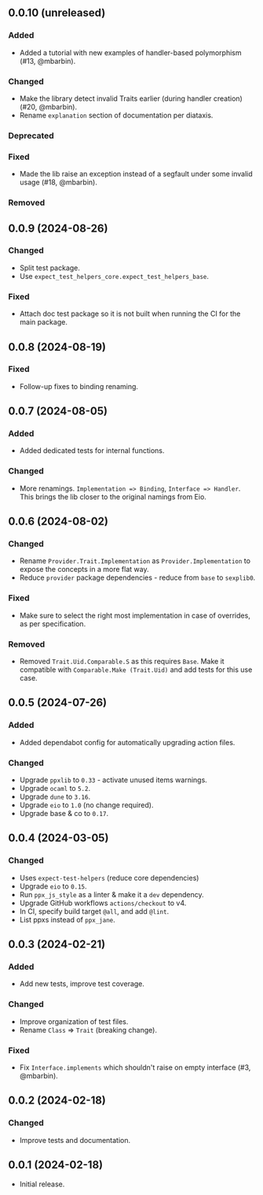 ## 0.0.10 (unreleased)

### Added

- Added a tutorial with new examples of handler-based polymorphism (#13, @mbarbin).

### Changed

- Make the library detect invalid Traits earlier (during handler creation) (#20, @mbarbin).
- Rename `explanation` section of documentation per diataxis.

### Deprecated

### Fixed

- Made the lib raise an exception instead of a segfault under some invalid usage (#18, @mbarbin).

### Removed

## 0.0.9 (2024-08-26)

### Changed

- Split test package.
- Use `expect_test_helpers_core.expect_test_helpers_base`.

### Fixed

- Attach doc test package so it is not built when running the CI for the main package.

## 0.0.8 (2024-08-19)

### Fixed

- Follow-up fixes to binding renaming.

## 0.0.7 (2024-08-05)

### Added

- Added dedicated tests for internal functions.

### Changed

- More renamings. `Implementation => Binding`, `Interface => Handler`. This brings the lib closer to the original namings from Eio.

## 0.0.6 (2024-08-02)

### Changed

- Rename `Provider.Trait.Implementation` as `Provider.Implementation` to expose the concepts in a more flat way.
- Reduce `provider` package dependencies - reduce from `base` to `sexplib0`.

### Fixed

- Make sure to select the right most implementation in case of overrides, as per specification.

### Removed

- Removed `Trait.Uid.Comparable.S` as this requires `Base`. Make it compatible with `Comparable.Make (Trait.Uid)` and add tests for this use case.

## 0.0.5 (2024-07-26)

### Added

- Added dependabot config for automatically upgrading action files.

### Changed

- Upgrade `ppxlib` to `0.33` - activate unused items warnings.
- Upgrade `ocaml` to `5.2`.
- Upgrade `dune` to `3.16`.
- Upgrade `eio` to `1.0` (no change required).
- Upgrade base & co to `0.17`.

## 0.0.4 (2024-03-05)

### Changed

- Uses `expect-test-helpers` (reduce core dependencies)
- Upgrade `eio` to `0.15`.
- Run `ppx_js_style` as a linter & make it a `dev` dependency.
- Upgrade GitHub workflows `actions/checkout` to v4.
- In CI, specify build target `@all`, and add `@lint`.
- List ppxs instead of `ppx_jane`.

## 0.0.3 (2024-02-21)

### Added

- Add new tests, improve test coverage.

### Changed

- Improve organization of test files.
- Rename `Class` => `Trait` (breaking change).

### Fixed

- Fix `Interface.implements` which shouldn't raise on empty interface (#3, @mbarbin).

## 0.0.2 (2024-02-18)

### Changed

- Improve tests and documentation.

## 0.0.1 (2024-02-18)

- Initial release.
